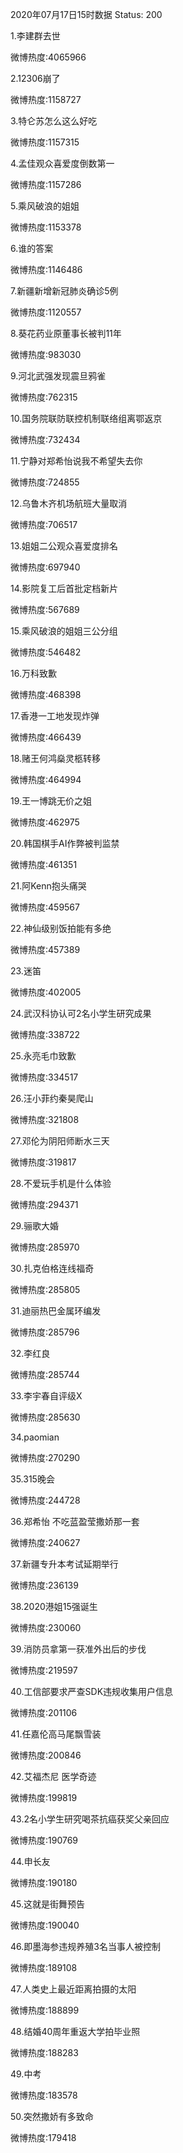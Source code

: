 2020年07月17日15时数据
Status: 200

1.李建群去世

微博热度:4065966

2.12306崩了

微博热度:1158727

3.特仑苏怎么这么好吃

微博热度:1157315

4.孟佳观众喜爱度倒数第一

微博热度:1157286

5.乘风破浪的姐姐

微博热度:1153378

6.谁的答案

微博热度:1146486

7.新疆新增新冠肺炎确诊5例

微博热度:1120557

8.葵花药业原董事长被判11年

微博热度:983030

9.河北武强发现震旦鸦雀

微博热度:762315

10.国务院联防联控机制联络组离鄂返京

微博热度:732434

11.宁静对郑希怡说我不希望失去你

微博热度:724855

12.乌鲁木齐机场航班大量取消

微博热度:706517

13.姐姐二公观众喜爱度排名

微博热度:697940

14.影院复工后首批定档新片

微博热度:567689

15.乘风破浪的姐姐三公分组

微博热度:546482

16.万科致歉

微博热度:468398

17.香港一工地发现炸弹

微博热度:466439

18.赌王何鸿燊灵柩转移

微博热度:464994

19.王一博跳无价之姐

微博热度:462975

20.韩国棋手AI作弊被判监禁

微博热度:461351

21.阿Kenn抱头痛哭

微博热度:459567

22.神仙级别饭拍能有多绝

微博热度:457389

23.迷笛

微博热度:402005

24.武汉科协认可2名小学生研究成果

微博热度:338722

25.永亮毛巾致歉

微博热度:334517

26.汪小菲约秦昊爬山

微博热度:321808

27.邓伦为阴阳师断水三天

微博热度:319817

28.不爱玩手机是什么体验

微博热度:294371

29.骊歌大婚

微博热度:285970

30.扎克伯格连线福奇

微博热度:285805

31.迪丽热巴金属环编发

微博热度:285796

32.李红良

微博热度:285744

33.李宇春自评级X

微博热度:285630

34.paomian

微博热度:270290

35.315晚会

微博热度:244728

36.郑希怡 不吃蓝盈莹撒娇那一套

微博热度:240627

37.新疆专升本考试延期举行

微博热度:236139

38.2020港姐15强诞生

微博热度:230060

39.消防员拿第一获准外出后的步伐

微博热度:219597

40.工信部要求严查SDK违规收集用户信息

微博热度:201106

41.任嘉伦高马尾飘雪装

微博热度:200846

42.艾福杰尼 医学奇迹

微博热度:199819

43.2名小学生研究喝茶抗癌获奖父亲回应

微博热度:190769

44.申长友

微博热度:190180

45.这就是街舞预告

微博热度:190040

46.即墨海参违规养殖3名当事人被控制

微博热度:189108

47.人类史上最近距离拍摄的太阳

微博热度:188899

48.结婚40周年重返大学拍毕业照

微博热度:188283

49.中考

微博热度:183578

50.突然撒娇有多致命

微博热度:179418

